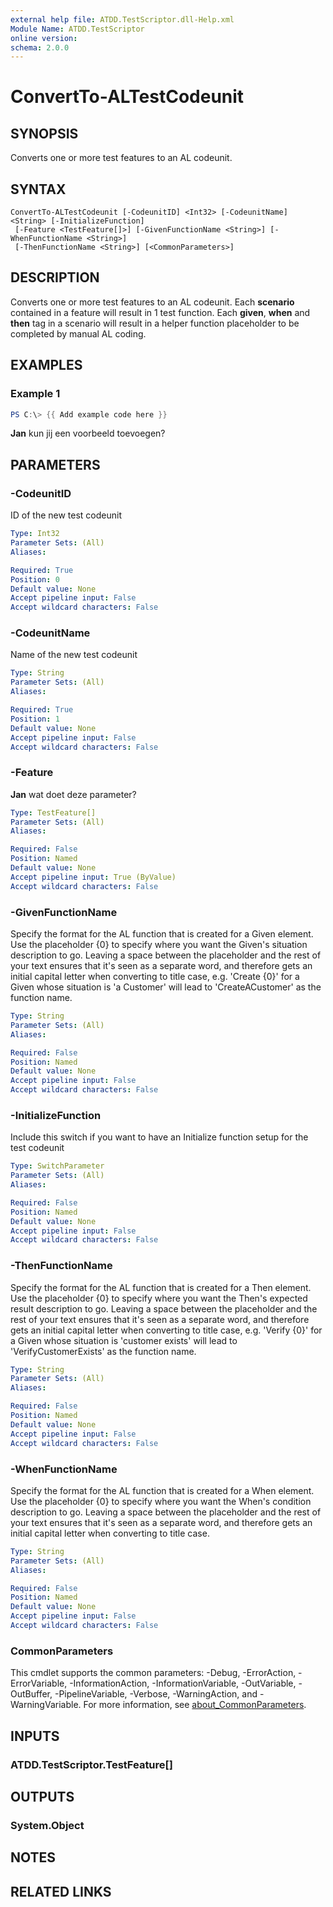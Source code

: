 ```yaml
---
external help file: ATDD.TestScriptor.dll-Help.xml
Module Name: ATDD.TestScriptor
online version:
schema: 2.0.0
---
```


# ConvertTo-ALTestCodeunit

## SYNOPSIS
Converts one or more test features to an AL codeunit.

## SYNTAX

```
ConvertTo-ALTestCodeunit [-CodeunitID] <Int32> [-CodeunitName] <String> [-InitializeFunction]
 [-Feature <TestFeature[]>] [-GivenFunctionName <String>] [-WhenFunctionName <String>]
 [-ThenFunctionName <String>] [<CommonParameters>]
```

## DESCRIPTION
Converts one or more test features to an AL codeunit. Each **scenario** contained in a feature will result in 1 test function. Each **given**, **when** and **then** tag in a scenario will result in a helper function placeholder to be completed by manual AL coding.

## EXAMPLES

### Example 1
```powershell
PS C:\> {{ Add example code here }}
```

**Jan** kun jij een voorbeeld toevoegen?

## PARAMETERS

### -CodeunitID
ID of the new test codeunit

```yaml
Type: Int32
Parameter Sets: (All)
Aliases:

Required: True
Position: 0
Default value: None
Accept pipeline input: False
Accept wildcard characters: False
```

### -CodeunitName
Name of the new test codeunit

```yaml
Type: String
Parameter Sets: (All)
Aliases:

Required: True
Position: 1
Default value: None
Accept pipeline input: False
Accept wildcard characters: False
```

### -Feature
**Jan** wat doet deze parameter?

```yaml
Type: TestFeature[]
Parameter Sets: (All)
Aliases:

Required: False
Position: Named
Default value: None
Accept pipeline input: True (ByValue)
Accept wildcard characters: False
```

### -GivenFunctionName
Specify the format for the AL function that is created for a Given element. Use the placeholder {0} to specify where you want the Given's situation description to go. Leaving a space between the placeholder and the rest of your text ensures that it's seen as a separate word, and therefore gets an initial capital letter when converting to title case, e.g. 'Create {0}' for a Given whose situation is 'a Customer' will lead to 'CreateACustomer' as the function name.

```yaml
Type: String
Parameter Sets: (All)
Aliases:

Required: False
Position: Named
Default value: None
Accept pipeline input: False
Accept wildcard characters: False
```

### -InitializeFunction
Include this switch if you want to have an Initialize function setup for the test codeunit

```yaml
Type: SwitchParameter
Parameter Sets: (All)
Aliases:

Required: False
Position: Named
Default value: None
Accept pipeline input: False
Accept wildcard characters: False
```

### -ThenFunctionName
Specify the format for the AL function that is created for a Then element. Use the placeholder {0} to specify where you want the Then's expected result description to go. Leaving a space between the placeholder and the rest of your text ensures that it's seen as a separate word, and therefore gets an initial capital letter when converting to title case, e.g. 'Verify {0}' for a Given whose situation is 'customer exists' will lead to 'VerifyCustomerExists' as the function name.

```yaml
Type: String
Parameter Sets: (All)
Aliases:

Required: False
Position: Named
Default value: None
Accept pipeline input: False
Accept wildcard characters: False
```

### -WhenFunctionName
Specify the format for the AL function that is created for a When element. Use the placeholder {0} to specify where you want the When's condition description to go. Leaving a space between the placeholder and the rest of your text ensures that it's seen as a separate word, and therefore gets an initial capital letter when converting to title case.
```yaml
Type: String
Parameter Sets: (All)
Aliases:

Required: False
Position: Named
Default value: None
Accept pipeline input: False
Accept wildcard characters: False
```

### CommonParameters
This cmdlet supports the common parameters: -Debug, -ErrorAction, -ErrorVariable, -InformationAction, -InformationVariable, -OutVariable, -OutBuffer, -PipelineVariable, -Verbose, -WarningAction, and -WarningVariable. For more information, see [about_CommonParameters](http://go.microsoft.com/fwlink/?LinkID=113216).

## INPUTS

### ATDD.TestScriptor.TestFeature[]
## OUTPUTS

### System.Object
## NOTES

## RELATED LINKS
